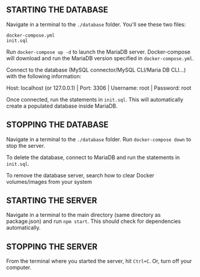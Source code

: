 ## STARTING THE DATABASE

Navigate in a terminal to the `./database` folder. You'll see these two files:
```
docker-compose.yml
init.sql
```

Run `docker-compose up -d` to launch the MariaDB server. Docker-compose will download and run the MariaDB version specified in `docker-compose.yml`.

Connect to the database (MySQL connector/MySQL CLI/Maria DB CLI...) with the following information:

Host: localhost (or 127.0.0.1) | Port: 3306 | Username: root | Password: root

Once connected, run the statements in `init.sql`. This will automatically create a populated database inside MariaDB.



## STOPPING THE DATABASE

Navigate in a terminal to the `./database` folder. Run `docker-compose down` to stop the server.

To delete the database, connect to MariaDB and run the statements in `init.sql`.

To remove the database server, search how to clear Docker volumes/images from your system



## STARTING THE SERVER

Navigate in a terminal to the main directory (same directory as package.json) and run `npm start`. This should check for dependencies automatically.



## STOPPING THE SERVER

From the terminal where you started the server, hit `Ctrl+C`. Or, turn off your computer.
